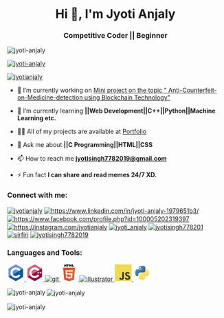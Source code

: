 <h1 align="center">Hi 👋, I'm Jyoti Anjaly</h1>
<h3 align="center">Competitive Coder || Beginner</h3>

<p align="left"> <img src="https://komarev.com/ghpvc/?username=jyoti-anjaly&label=Profile%20views&color=0e75b6&style=flat" alt="jyoti-anjaly" /> </p>

<p align="left"> <a href="https://github.com/ryo-ma/github-profile-trophy"><img src="https://github-profile-trophy.vercel.app/?username=jyoti-anjaly" alt="jyoti-anjaly" /></a> </p>

<p align="left"> <a href="https://twitter.com/jyotianjaly" target="blank"><img src="https://img.shields.io/twitter/follow/jyotianjaly?logo=twitter&style=for-the-badge" alt="jyotianjaly" /></a> </p>

- 🔭 I’m currently working on [Mini project on the topic " Anti-Counterfeit-on-Medicine-detection using Blockchain Technology" ](https://github.com/jyoti-anjaly/Anti-Counterfeit-on-Medicine-detection-.git) 

- 🌱 I’m currently learning **||Web Development||C++||Python||Machine Learning etc.**

- 👨‍💻 All of my projects are available at [Portfolio](https://jyoti-anjaly.github.io/portfolio/)

- 💬 Ask me about **||C Programming||HTML||CSS**

- 📫 How to reach me **jyotisingh7782019@gmail.com**

- ⚡ Fun fact **I can share and read memes 24/7 XD.**

<h3 align="left">Connect with me:</h3>
<p align="left">
<a href="https://twitter.com/jyotianjaly" target="blank"><img align="center" src="https://raw.githubusercontent.com/rahuldkjain/github-profile-readme-generator/master/src/images/icons/Social/twitter.svg" alt="jyotianjaly" height="30" width="40" /></a>
<a href="https://linkedin.com/in/https://www.linkedin.com/in/jyoti-anjaly-1979651b3/" target="blank"><img align="center" src="https://raw.githubusercontent.com/rahuldkjain/github-profile-readme-generator/master/src/images/icons/Social/linked-in-alt.svg" alt="https://www.linkedin.com/in/jyoti-anjaly-1979651b3/" height="30" width="40" /></a>
<a href="https://fb.com/https://www.facebook.com/profile.php?id=100005202319397" target="blank"><img align="center" src="https://raw.githubusercontent.com/rahuldkjain/github-profile-readme-generator/master/src/images/icons/Social/facebook.svg" alt="https://www.facebook.com/profile.php?id=100005202319397" height="30" width="40" /></a>
<a href="https://instagram.com/https://instagram.com/jyotianjaly" target="blank"><img align="center" src="https://raw.githubusercontent.com/rahuldkjain/github-profile-readme-generator/master/src/images/icons/Social/instagram.svg" alt="https://instagram.com/jyotianjaly" height="30" width="40" /></a>
<a href="https://www.codechef.com/users/jyoti_anjaly" target="blank"><img align="center" src="https://cdn.jsdelivr.net/npm/simple-icons@3.1.0/icons/codechef.svg" alt="jyoti_anjaly" height="30" width="40" /></a>
<a href="https://www.hackerrank.com/jyotisingh778201" target="blank"><img align="center" src="https://raw.githubusercontent.com/rahuldkjain/github-profile-readme-generator/master/src/images/icons/Social/hackerrank.svg" alt="jyotisingh778201" height="30" width="40" /></a>
<a href="https://codeforces.com/profile/sirfiri" target="blank"><img align="center" src="https://cdn.jsdelivr.net/npm/simple-icons@3.0.1/icons/codeforces.svg" alt="sirfiri" height="30" width="40" /></a>
<a href="https://auth.geeksforgeeks.org/user/jyotisingh7782019" target="blank"><img align="center" src="https://raw.githubusercontent.com/rahuldkjain/github-profile-readme-generator/master/src/images/icons/Social/geeks-for-geeks.svg" alt="jyotisingh7782019" height="30" width="40" /></a>
</p>

<h3 align="left">Languages and Tools:</h3>
<p align="left"> <a href="https://www.cprogramming.com/" target="_blank"> <img src="https://raw.githubusercontent.com/devicons/devicon/master/icons/c/c-original.svg" alt="c" width="40" height="40"/> </a> <a href="https://www.w3schools.com/cpp/" target="_blank"> <img src="https://raw.githubusercontent.com/devicons/devicon/master/icons/cplusplus/cplusplus-original.svg" alt="cplusplus" width="40" height="40"/> </a> <a href="https://git-scm.com/" target="_blank"> <img src="https://www.vectorlogo.zone/logos/git-scm/git-scm-icon.svg" alt="git" width="40" height="40"/> </a> <a href="https://www.w3.org/html/" target="_blank"> <img src="https://raw.githubusercontent.com/devicons/devicon/master/icons/html5/html5-original-wordmark.svg" alt="html5" width="40" height="40"/> </a> <a href="https://www.adobe.com/in/products/illustrator.html" target="_blank"> <img src="https://www.vectorlogo.zone/logos/adobe_illustrator/adobe_illustrator-icon.svg" alt="illustrator" width="40" height="40"/> </a> <a href="https://developer.mozilla.org/en-US/docs/Web/JavaScript" target="_blank"> <img src="https://raw.githubusercontent.com/devicons/devicon/master/icons/javascript/javascript-original.svg" alt="javascript" width="40" height="40"/> </a> <a href="https://www.python.org" target="_blank"> <img src="https://raw.githubusercontent.com/devicons/devicon/master/icons/python/python-original.svg" alt="python" width="40" height="40"/> </a> </p>

<p><img align="left" src="https://github-readme-stats.vercel.app/api/top-langs?username=jyoti-anjaly&show_icons=true&locale=en&layout=compact" alt="jyoti-anjaly" /></p>

<p>&nbsp;<img align="center" src="https://github-readme-stats.vercel.app/api?username=jyoti-anjaly&show_icons=true&locale=en" alt="jyoti-anjaly" /></p>

<p><img align="center" src="https://github-readme-streak-stats.herokuapp.com/?user=jyoti-anjaly&" alt="jyoti-anjaly" /></p>
